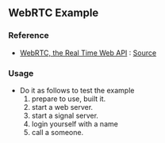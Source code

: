 ## WebRTC Example

### Reference
- [WebRTC, the Real Time Web API](https://flaviocopes.com/webrtc/) : [Source](https://gist.github.com/flaviocopes/e0844d71da2348d14ec8b6742d8b2795)

### Usage
- Do it as follows to test the example
    1. prepare to use, built it.
    2. start a web server.
    3. start a signal server.
    4. login yourself with a name
    5. call a someone.
